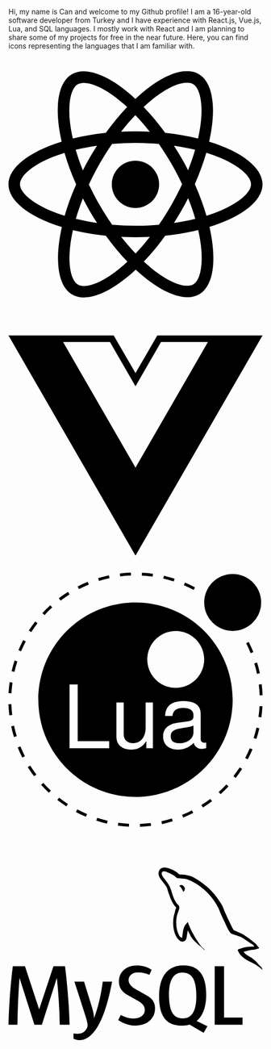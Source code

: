 Hi, my name is Can and welcome to my Github profile! 
I am a 16-year-old software developer from Turkey and I have experience with React.js, Vue.js, Lua, and SQL languages.
I mostly work with React and I am planning to share some of my projects for free in the near future. 
Here, you can find icons representing the languages that I am familiar with.


<svg role="img" viewBox="0 0 24 24" xmlns="http://www.w3.org/2000/svg"><path d="M14.23 12.004a2.236 2.236 0 0 1-2.235 2.236 2.236 2.236 0 0 1-2.236-2.236 2.236 2.236 0 0 1 2.235-2.236 2.236 2.236 0 0 1 2.236 2.236zm2.648-10.69c-1.346 0-3.107.96-4.888 2.622-1.78-1.653-3.542-2.602-4.887-2.602-.41 0-.783.093-1.106.278-1.375.793-1.683 3.264-.973 6.365C1.98 8.917 0 10.42 0 12.004c0 1.59 1.99 3.097 5.043 4.03-.704 3.113-.39 5.588.988 6.38.32.187.69.275 1.102.275 1.345 0 3.107-.96 4.888-2.624 1.78 1.654 3.542 2.603 4.887 2.603.41 0 .783-.09 1.106-.275 1.374-.792 1.683-3.263.973-6.365C22.02 15.096 24 13.59 24 12.004c0-1.59-1.99-3.097-5.043-4.032.704-3.11.39-5.587-.988-6.38-.318-.184-.688-.277-1.092-.278zm-.005 1.09v.006c.225 0 .406.044.558.127.666.382.955 1.835.73 3.704-.054.46-.142.945-.25 1.44-.96-.236-2.006-.417-3.107-.534-.66-.905-1.345-1.727-2.035-2.447 1.592-1.48 3.087-2.292 4.105-2.295zm-9.77.02c1.012 0 2.514.808 4.11 2.28-.686.72-1.37 1.537-2.02 2.442-1.107.117-2.154.298-3.113.538-.112-.49-.195-.964-.254-1.42-.23-1.868.054-3.32.714-3.707.19-.09.4-.127.563-.132zm4.882 3.05c.455.468.91.992 1.36 1.564-.44-.02-.89-.034-1.345-.034-.46 0-.915.01-1.36.034.44-.572.895-1.096 1.345-1.565zM12 8.1c.74 0 1.477.034 2.202.093.406.582.802 1.203 1.183 1.86.372.64.71 1.29 1.018 1.946-.308.655-.646 1.31-1.013 1.95-.38.66-.773 1.288-1.18 1.87-.728.063-1.466.098-2.21.098-.74 0-1.477-.035-2.202-.093-.406-.582-.802-1.204-1.183-1.86-.372-.64-.71-1.29-1.018-1.946.303-.657.646-1.313 1.013-1.954.38-.66.773-1.286 1.18-1.868.728-.064 1.466-.098 2.21-.098zm-3.635.254c-.24.377-.48.763-.704 1.16-.225.39-.435.782-.635 1.174-.265-.656-.49-1.31-.676-1.947.64-.15 1.315-.283 2.015-.386zm7.26 0c.695.103 1.365.23 2.006.387-.18.632-.405 1.282-.66 1.933-.2-.39-.41-.783-.64-1.174-.225-.392-.465-.774-.705-1.146zm3.063.675c.484.15.944.317 1.375.498 1.732.74 2.852 1.708 2.852 2.476-.005.768-1.125 1.74-2.857 2.475-.42.18-.88.342-1.355.493-.28-.958-.646-1.956-1.1-2.98.45-1.017.81-2.01 1.085-2.964zm-13.395.004c.278.96.645 1.957 1.1 2.98-.45 1.017-.812 2.01-1.086 2.964-.484-.15-.944-.318-1.37-.5-1.732-.737-2.852-1.706-2.852-2.474 0-.768 1.12-1.742 2.852-2.476.42-.18.88-.342 1.356-.494zm11.678 4.28c.265.657.49 1.312.676 1.948-.64.157-1.316.29-2.016.39.24-.375.48-.762.705-1.158.225-.39.435-.788.636-1.18zm-9.945.02c.2.392.41.783.64 1.175.23.39.465.772.705 1.143-.695-.102-1.365-.23-2.006-.386.18-.63.406-1.282.66-1.933zM17.92 16.32c.112.493.2.968.254 1.423.23 1.868-.054 3.32-.714 3.708-.147.09-.338.128-.563.128-1.012 0-2.514-.807-4.11-2.28.686-.72 1.37-1.536 2.02-2.44 1.107-.118 2.154-.3 3.113-.54zm-11.83.01c.96.234 2.006.415 3.107.532.66.905 1.345 1.727 2.035 2.446-1.595 1.483-3.092 2.295-4.11 2.295-.22-.005-.406-.05-.553-.132-.666-.38-.955-1.834-.73-3.703.054-.46.142-.944.25-1.438zm4.56.64c.44.02.89.034 1.345.034.46 0 .915-.01 1.36-.034-.44.572-.895 1.095-1.345 1.565-.455-.47-.91-.993-1.36-1.565z"/></svg>

<svg role="img" viewBox="0 0 24 24" xmlns="http://www.w3.org/2000/svg"><path d="M24,1.61H14.06L12,5.16,9.94,1.61H0L12,22.39ZM12,14.08,5.16,2.23H9.59L12,6.41l2.41-4.18h4.43Z"/></svg>
<svg role="img" viewBox="0 0 24 24" xmlns="http://www.w3.org/2000/svg"><title>Lua</title><path d="M.38 10.377l-.272-.037c-.048.344-.082.695-.101 1.041l.275.016c.018-.34.051-.682.098-1.02zM4.136 3.289l-.184-.205c-.258.232-.509.48-.746.734l.202.188c.231-.248.476-.49.728-.717zM5.769 2.059l-.146-.235c-.296.186-.586.385-.863.594l.166.219c.27-.203.554-.399.843-.578zM1.824 18.369c.185.297.384.586.593.863l.22-.164c-.205-.271-.399-.555-.58-.844l-.233.145zM1.127 16.402l-.255.104c.129.318.274.635.431.943l.005.01.245-.125-.005-.01c-.153-.301-.295-.611-.421-.922zM.298 9.309l.269.063c.076-.332.168-.664.272-.986l-.261-.087c-.108.332-.202.672-.28 1.01zM.274 12.42l-.275.01c.012.348.04.699.083 1.043l.273-.033c-.042-.336-.069-.68-.081-1.02zM.256 14.506c.073.34.162.682.264 1.014l.263-.08c-.1-.326-.187-.658-.258-.99l-.269.056zM11.573.275L11.563 0c-.348.012-.699.039-1.044.082l.034.273c.338-.041.68-.068 1.02-.08zM23.221 8.566c.1.326.186.66.256.992l.27-.059c-.072-.34-.16-.682-.262-1.014l-.264.081zM17.621 1.389c-.309-.164-.627-.314-.947-.449l-.107.252c.314.133.625.281.926.439l.128-.242zM15.693.572c-.332-.105-.67-.199-1.01-.277l-.063.268c.332.076.664.168.988.273l.085-.264zM6.674 1.545c.298-.15.606-.291.916-.418L7.486.873c-.317.127-.632.272-.937.428l-.015.008.125.244.015-.008zM23.727 11.588l.275-.01a11.797 11.797 0 0 0-.082-1.045l-.273.033c.041.338.068.682.08 1.022zM13.654.105c-.346-.047-.696-.08-1.043-.098l-.014.273c.339.018.683.051 1.019.098l.038-.273zM9.544.527l-.058-.27c-.34.072-.681.16-1.014.264l.081.262c.325-.099.659-.185.991-.256zM1.921 5.469l.231.15c.185-.285.384-.566.592-.834l-.217-.17c-.213.276-.417.563-.606.854zM.943 7.318l.253.107c.132-.313.28-.625.439-.924l-.243-.128c-.163.307-.314.625-.449.945zM18.223 21.943l.145.234c.295-.186.586-.385.863-.594l-.164-.219c-.272.204-.557.4-.844.579zM21.248 19.219l.217.17c.215-.273.418-.561.607-.854l-.23-.148c-.186.285-.385.564-.594.832zM19.855 20.715l.184.203c.258-.23.51-.479.746-.732l-.201-.188c-.23.248-.477.488-.729.717zM22.359 17.504l.244.129c.162-.307.314-.625.449-.945l-.254-.107a11.27 11.27 0 0 1-.439.923zM23.617 13.629l.273.039c.049-.346.082-.695.102-1.043l-.275-.014c-.018.338-.051.682-.1 1.018zM23.156 15.621l.264.086c.107-.332.201-.67.279-1.01l-.268-.063c-.077.333-.169.665-.275.987zM22.453 6.672c.154.303.297.617.424.932l.256-.104c-.131-.322-.277-.643-.436-.953l-.244.125zM8.296 23.418c.331.107.67.201 1.009.279l.062-.268c-.331-.076-.663-.168-.986-.273l-.085.262zM10.335 23.889c.345.049.696.082 1.043.102l.014-.275c-.339-.018-.682-.051-1.019-.098l-.038.271zM17.326 22.449c-.303.154-.613.297-.926.424l.104.256c.318-.131.639-.275.947-.434l.004-.002-.123-.246-.006.002zM4.613 21.467c.274.213.562.418.854.605l.149-.23c-.285-.184-.565-.385-.833-.592l-.17.217zM12.417 23.725l.009.275c.348-.014.699-.041 1.045-.084l-.035-.271c-.336.041-.68.068-1.019.08zM6.37 22.604c.307.162.625.314.946.449l.107-.254c-.313-.133-.624-.279-.924-.439l-.129.244zM3.083 20.041c.233.258.48.51.734.746l.188-.201c-.249-.23-.49-.477-.717-.729l-.205.184zM14.445 23.475l.059.27c.34-.074.68-.162 1.014-.266l-.082-.262c-.325.099-.659.185-.991.258zM21.18.129A2.689 2.689 0 1 0 21.18 5.507 2.689 2.689 0 1 0 21.18.129zM15.324 15.447c0 .471.314.66.852.66.67 0 1.297-.396 1.297-1.016v-.645c-.23.107-.379.141-1.107.24-.735.109-1.042.306-1.042.761zM12 2.818c-5.07 0-9.18 4.109-9.18 9.18 0 5.068 4.11 9.18 9.18 9.18 5.07 0 9.18-4.111 9.18-9.18 0-5.07-4.11-9.18-9.18-9.18zm-2.487 13.77H5.771v-6.023h.769v5.346h2.974v.677zm4.13 0h-.619v-.67c-.405.57-.811.793-1.446.793-.843 0-1.38-.463-1.38-1.182v-3.271h.686v3c0 .52.347.85.893.85.719 0 1.181-.578 1.181-1.461v-2.389h.686v4.33zm-.53-8.393c0-1.484 1.205-2.689 2.689-2.689s2.688 1.205 2.688 2.689-1.203 2.688-2.688 2.688-2.689-1.203-2.689-2.688zm5.567 7.856v.52c-.223.059-.33.074-.471.074-.34 0-.637-.238-.711-.57-.381.406-.918.637-1.471.637-.877 0-1.422-.463-1.422-1.248 0-.527.256-.916.76-1.123.266-.107.414-.141 1.389-.264.545-.066.719-.191.719-.48v-.182c0-.412-.348-.645-.967-.645-.645 0-.957.24-1.016.77h-.693c.041-1 .686-1.404 1.734-1.404 1.066 0 1.627.412 1.627 1.182v2.412c0 .215.133.338.373.338.041-.002.074-.002.149-.017z"/></svg>
<svg role="img" viewBox="0 0 24 24" xmlns="http://www.w3.org/2000/svg"><title>MySQL</title><path d="M16.405 5.501c-.115 0-.193.014-.274.033v.013h.014c.054.104.146.18.214.273.054.107.1.214.154.32l.014-.015c.094-.066.14-.172.14-.333-.04-.047-.046-.094-.08-.14-.04-.067-.126-.1-.18-.153zM5.77 18.695h-.927a50.854 50.854 0 00-.27-4.41h-.008l-1.41 4.41H2.45l-1.4-4.41h-.01a72.892 72.892 0 00-.195 4.41H0c.055-1.966.192-3.81.41-5.53h1.15l1.335 4.064h.008l1.347-4.064h1.095c.242 2.015.384 3.86.428 5.53zm4.017-4.08c-.378 2.045-.876 3.533-1.492 4.46-.482.716-1.01 1.073-1.583 1.073-.153 0-.34-.046-.566-.138v-.494c.11.017.24.026.386.026.268 0 .483-.075.647-.222.197-.18.295-.382.295-.605 0-.155-.077-.47-.23-.944L6.23 14.615h.91l.727 2.36c.164.536.233.91.205 1.123.4-1.064.678-2.227.835-3.483zm12.325 4.08h-2.63v-5.53h.885v4.85h1.745zm-3.32.135l-1.016-.5c.09-.076.177-.158.255-.25.433-.506.648-1.258.648-2.253 0-1.83-.718-2.746-2.155-2.746-.704 0-1.254.232-1.65.697-.43.508-.646 1.256-.646 2.245 0 .972.19 1.686.574 2.14.35.41.877.615 1.583.615.264 0 .506-.033.725-.098l1.325.772.36-.622zM15.5 17.588c-.225-.36-.337-.94-.337-1.736 0-1.393.424-2.09 1.27-2.09.443 0 .77.167.977.5.224.362.336.936.336 1.723 0 1.404-.424 2.108-1.27 2.108-.445 0-.77-.167-.978-.5zm-1.658-.425c0 .47-.172.856-.516 1.156-.344.3-.803.45-1.384.45-.543 0-1.064-.172-1.573-.515l.237-.476c.438.22.833.328 1.19.328.332 0 .593-.073.783-.22a.754.754 0 00.3-.615c0-.33-.23-.61-.648-.845-.388-.213-1.163-.657-1.163-.657-.422-.307-.632-.636-.632-1.177 0-.45.157-.81.47-1.085.315-.278.72-.415 1.22-.415.512 0 .98.136 1.4.41l-.213.476a2.726 2.726 0 00-1.064-.23c-.283 0-.502.068-.654.206a.685.685 0 00-.248.524c0 .328.234.61.666.85.393.215 1.187.67 1.187.67.433.305.648.63.648 1.168zm9.382-5.852c-.535-.014-.95.04-1.297.188-.1.04-.26.04-.274.167.055.053.063.14.11.214.08.134.218.313.346.407.14.11.28.216.427.31.26.16.555.255.81.416.145.094.293.213.44.313.073.05.12.14.214.172v-.02c-.046-.06-.06-.147-.105-.214-.067-.067-.134-.127-.2-.193a3.223 3.223 0 00-.695-.675c-.214-.146-.682-.35-.77-.595l-.013-.014c.146-.013.32-.066.46-.106.227-.06.435-.047.67-.106.106-.027.213-.06.32-.094v-.06c-.12-.12-.21-.283-.334-.395a8.867 8.867 0 00-1.104-.823c-.21-.134-.476-.22-.697-.334-.08-.04-.214-.06-.26-.127-.12-.146-.19-.34-.275-.514a17.69 17.69 0 01-.547-1.163c-.12-.262-.193-.523-.34-.763-.69-1.137-1.437-1.826-2.586-2.5-.247-.14-.543-.2-.856-.274-.167-.008-.334-.02-.5-.027-.11-.047-.216-.174-.31-.235-.38-.24-1.364-.76-1.644-.072-.18.434.267.862.422 1.082.115.153.26.328.34.5.047.116.06.235.107.356.106.294.207.622.347.897.073.14.153.287.247.413.054.073.146.107.167.227-.094.136-.1.334-.154.5-.24.757-.146 1.693.194 2.25.107.166.362.534.703.393.3-.12.234-.5.32-.835.02-.08.007-.133.048-.187v.015c.094.188.188.367.274.555.206.328.566.668.867.895.16.12.287.328.487.402v-.02h-.015c-.043-.058-.1-.086-.154-.133a3.445 3.445 0 01-.35-.4 8.76 8.76 0 01-.747-1.218c-.11-.21-.202-.436-.29-.643-.04-.08-.04-.2-.107-.24-.1.146-.247.273-.32.453-.127.288-.14.642-.188 1.01-.027.007-.014 0-.027.014-.214-.052-.287-.274-.367-.46-.2-.475-.233-1.238-.06-1.785.047-.14.247-.582.167-.716-.042-.127-.174-.2-.247-.303a2.478 2.478 0 01-.24-.427c-.16-.374-.24-.788-.414-1.162-.08-.173-.22-.354-.334-.513-.127-.18-.267-.307-.368-.52-.033-.073-.08-.194-.027-.274.014-.054.042-.075.094-.09.088-.072.335.022.422.062.247.1.455.194.662.334.094.066.195.193.315.226h.14c.214.047.455.014.655.073.355.114.675.28.962.46a5.953 5.953 0 012.085 2.286c.08.154.115.295.188.455.14.33.313.663.455.982.14.315.275.636.476.897.1.14.502.213.682.286.133.06.34.115.46.188.23.14.454.3.67.454.11.076.443.243.463.378z"/></svg>

